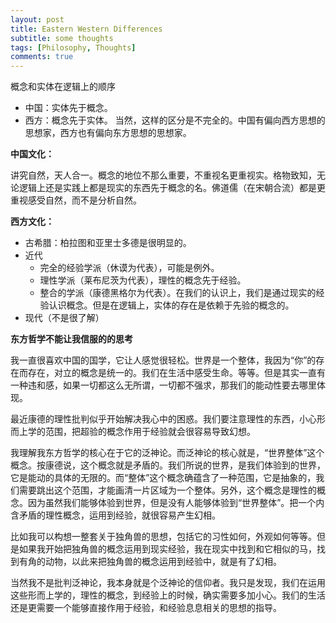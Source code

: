 ```yaml
---
layout: post
title: Eastern Western Differences
subtitle: some thoughts
tags: [Philosophy, Thoughts]
comments: true
---
```


概念和实体在逻辑上的顺序
* 中国：实体先于概念。
* 西方：概念先于实体。
当然，这样的区分是不完全的。中国有偏向西方思想的思想家，西方也有偏向东方思想的思想家。

**中国文化：**

讲究自然，天人合一。概念的地位不那么重要，不重视名更重视实。格物致知，无论逻辑上还是实践上都是现实的东西先于概念的名。佛道儒（在宋朝合流）都是更重视感受自然，而不是分析自然。

**西方文化：**

* 古希腊：柏拉图和亚里士多德是很明显的。
* 近代
    * 完全的经验学派（休谟为代表），可能是例外。
    * 理性学派（莱布尼茨为代表），理性的概念先于经验。
    * 整合的学派（康德黑格尔为代表）。在我们的认识上，我们是通过现实的经验认识概念。但是在逻辑上，实体的存在是依赖于先验的概念的。
* 现代（不是很了解）

**东方哲学不能让我信服的的思考**

我一直很喜欢中国的国学，它让人感觉很轻松。世界是一个整体，我因为“你”的存在而存在，对立的概念是统一的。我们在生活中感受生命。等等。但是其实一直有一种违和感，如果一切都这么无所谓，一切都不强求，那我们的能动性要去哪里体现。

最近康德的理性批判似乎开始解决我心中的困惑。我们要注意理性的东西，小心形而上学的范围，把超验的概念作用于经验就会很容易导致幻想。

我理解我东方哲学的核心在于它的泛神论。而泛神论的核心就是，“世界整体”这个概念。按康德说，这个概念就是矛盾的。我们所说的世界，是我们体验到的世界，它是能动的具体的无限的。而“整体”这个概念确蕴含了一种范围，它是抽象的，我们需要跳出这个范围，才能画清一片区域为一个整体。另外，这个概念是理性的概念。因为虽然我们能够体验到世界，但是没有人能够体验到“世界整体”。把一个内含矛盾的理性概念，运用到经验，就很容易产生幻相。

比如我可以构想一整套关于独角兽的思想，包括它的习性如何，外观如何等等。但是如果我开始把独角兽的概念运用到现实经验，我在现实中找到和它相似的马，找到有角的动物，以此来把独角兽的概念运用到经验中，就是有了幻相。

当然我不是批判泛神论，我本身就是个泛神论的信仰者。我只是发现，我们在运用这些形而上学的，理性的概念，到经验上的时候，确实需要多加小心。我们的生活还是更需要一个能够直接作用于经验，和经验息息相关的思想的指导。
